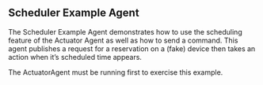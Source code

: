 ## Scheduler Example Agent

The Scheduler Example Agent demonstrates how to use the scheduling feature of the Actuator Agent
as well as how to send a command. This agent publishes a request for a reservation on a (fake) 
device then takes an action when it’s scheduled time appears. 

The ActuatorAgent must be running first to exercise this example.